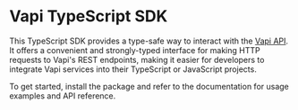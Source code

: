 # Vapi TypeScript SDK

This TypeScript SDK provides a type-safe way to interact with the [Vapi API](https://docs.vapi.ai/api-reference/assistants/create-assistant). It offers a convenient and strongly-typed interface for making HTTP requests to Vapi's REST endpoints, making it easier for developers to integrate Vapi services into their TypeScript or JavaScript projects.

To get started, install the package and refer to the documentation for usage examples and API reference.
